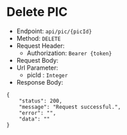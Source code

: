 # Delete PIC

- Endpoint: `api/pic/{picId}`
- Method: `DELETE`
- Request Header:
  - Authorization: `Bearer {token}`
- Request Body:
- Url Parameter:
  - picId : `Integer`
- Response Body:

```
{
    "status": 200,
    "message": "Request successful.",
    "error": "",
    "data": ""
}
```


